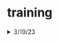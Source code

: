 # training

<details>
  <summary>3/19/23</summary>
  
- codecademy: [Create Video Games with Phaser.js Module 2](https://www.codecademy.com/learn/paths/create-video-games-with-phaser)
    
- [X] Learn JavaScript: Functions

<details>
 <summary>3/17/23</summary>  
  
- codecademy: [Create Video Games with Phaser.js Module 2](https://www.codecademy.com/learn/paths/create-video-games-with-phaser)  
  
- [ ] Learn JavaScript: Functions
  
</details>
